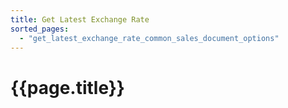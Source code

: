 ```yaml
---
title: Get Latest Exchange Rate
sorted_pages:
  - "get_latest_exchange_rate_common_sales_document_options"
---
```

# {{page.title}}
